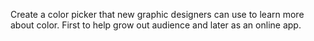 Create a color picker that new graphic designers can use to learn more about color.
First to help grow out audience and later as an online app.
